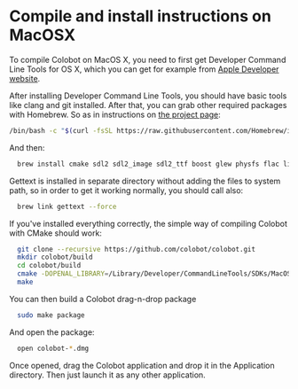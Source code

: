 # Compile and install instructions on MacOSX

To compile Colobot on MacOS X, you need to first get Developer Command Line Tools for OS X, which you can get for example from [Apple Developer website](https://developer.apple.com/xcode/downloads/).

After installing Developer Command Line Tools, you should have basic tools like clang and git installed. After that, you can grab other required packages with Homebrew. So as in instructions on [the project page](http://brew.sh/):
```bash
/bin/bash -c "$(curl -fsSL https://raw.githubusercontent.com/Homebrew/install/HEAD/install.sh)"
```
And then:
```bash
  brew install cmake sdl2 sdl2_image sdl2_ttf boost glew physfs flac libsndfile libvorbis vorbis-tools gettext libicns librsvg wget xmlstarlet
```
Gettext is installed in separate directory without adding the files to system path, so in order to get it working normally, you should call also:
```bash
  brew link gettext --force
```

If you've installed everything correctly, the simple way of compiling Colobot with CMake should work:
```bash
  git clone --recursive https://github.com/colobot/colobot.git
  mkdir colobot/build
  cd colobot/build
  cmake -DOPENAL_LIBRARY=/Library/Developer/CommandLineTools/SDKs/MacOSX.sdk/System/Library/Frameworks/OpenAL.framework/OpenAL.tbd ../
  make
```

You can then build a Colobot drag-n-drop package
```bash
  sudo make package
```
And open the package:
```bash
  open colobot-*.dmg
```
Once opened, drag the Colobot application and drop it in the Application directory. Then just launch it as any other application.
